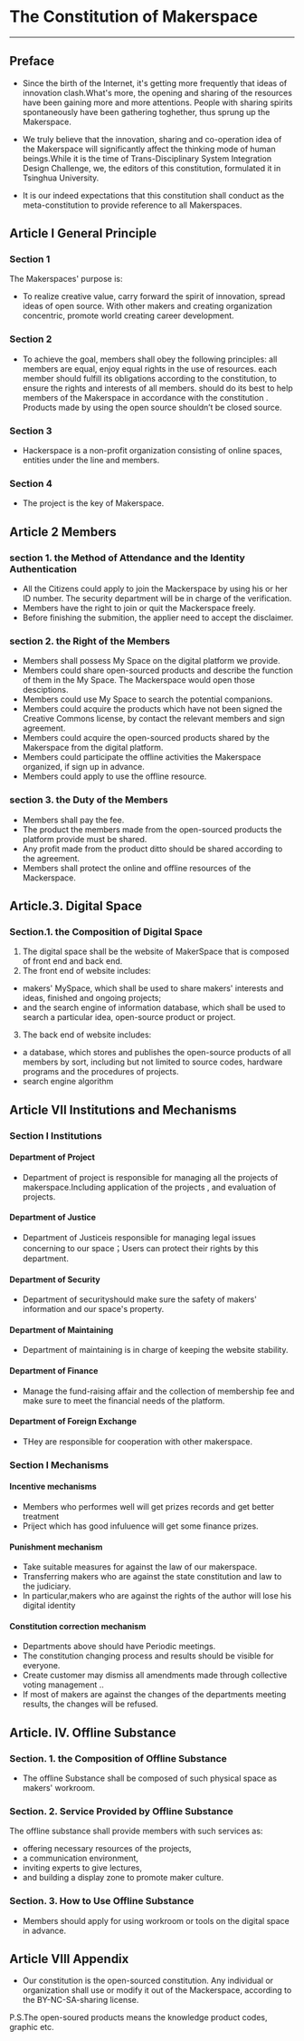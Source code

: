 # The Constitution of Makerspace
--- 
## Preface
- Since the birth of the Internet, it's getting more frequently that ideas of innovation clash.What's more, the opening and sharing of the resources have been gaining more and more attentions. People with sharing spirits spontaneously have been gathering toghether, thus sprung up the Makerspace.

- We truly believe that the innovation, sharing and co-operation idea of the Makerspace will significantly affect the thinking mode of human beings.While it is the time of Trans-Disciplinary System Integration Design Challenge, we, the editors of this constitution, formulated it in Tsinghua University.

- It is our indeed expectations that this constitution shall conduct as the meta-constitution to provide reference to all Makerspaces.


## Article I  General Principle

### Section 1

The Makerspaces' purpose is:

- To realize creative value, carry forward the spirit of innovation, spread  ideas of open source.
With other makers and creating organization concentric, promote world creating career development.

### Section 2

- To achieve the goal, members shall obey  the following principles:
all members are equal, enjoy equal rights in the use of resources.
each member should fulfill its obligations according to the constitution, to ensure the rights and interests of all members.
should do its best to help  members of  the Makerspace in accordance with the constitution .
Products made by using the open source shouldn’t be closed source.

### Section 3

- Hackerspace  is a non-profit organization consisting of online spaces, entities under the line and members.

### Section 4

- The project is the key of Makerspace.

## Article 2 Members

### section 1. the Method of Attendance and the Identity Authentication
- All the Citizens could apply to join the Mackerspace by using his or her ID number. The security department will be in charge of the verification.
- Members have the right to join or quit the Mackerspace freely.
- Before finishing the submition, the applier need to accept the disclaimer.

### section 2. the Right of the Members
- Members shall possess My Space on the digital platform we provide.
- Members could share open-sourced  products and describe the function of them in the My Space. The Mackerspace would  open those desciptions.
- Members could use My Space to search the potential companions.
- Members could acquire the products which have not been signed the Creative Commons license, by contact the relevant members and sign agreement.
- Members could acquire the open-sourced products shared by the Makerspace from the digital platform. 
- Members could participate the offline activities the Makerspace organized, if sign up in advance.
-  Members could apply to use the offline resource.

### section 3. the Duty of the Members
- Members shall pay the fee.
- The product the members made from the open-sourced products the platform provide must be shared.
- Any profit made from the product ditto should be shared according to the agreement.
- Members shall protect the online and offline resources of the Mackerspace. 

## Article.3. Digital Space
### Section.1. the Composition of Digital Space
1. The digital space shall be the website of MakerSpace that is composed of front end and back end.
2. The front end of website includes:
- makers' MySpace, which shall be used to share makers' interests and ideas, finished and ongoing projects;
- and the search engine of information database, which shall be used to search a particular idea,  open-source product or project.
3. The back end of website includes:
- a database, which stores and publishes the open-source products of all members by sort, including but not limited to source codes, hardware programs and the procedures of projects.
- search engine algorithm

## Article VII Institutions and Mechanisms

### Section I Institutions

#### Department of Project

- Department of project is responsible for managing all the projects of makerspace.Including application of  the projects , and evaluation of projects.
 
#### Department of Justice
- Department of Justiceis responsible for managing legal issues concerning to our space；Users can protect their rights by this department.

#### Department of Security
- Department of securityshould make sure the safety of makers' information and our space's property.  

#### Department of Maintaining
- Department of maintaining is in charge of keeping the website stability.

#### Department of Finance
- Manage the fund-raising affair and the collection of membership fee and make sure to meet the financial needs of the platform.
#### Department of Foreign Exchange
- THey are responsible for cooperation with other makerspace.

### Section I Mechanisms
#### Incentive mechanisms
- Members who performes well will get prizes  records and get better treatment
- Priject which has good infuluence will get some finance prizes.  

#### Punishment mechanism
- Take suitable measures for against the law of our makerspace.
- Transferring makers who are against  the state constitution and law to the judiciary.
- In particular,makers who are against the rights of the author will lose his digital identity

#### Constitution correction mechanism
- Departments above should have  Periodic meetings. 
- The constitution changing process and results should be visible for everyone.
- Create customer may dismiss all amendments made through collective voting management ..
- If most of makers are against the changes of the departments meeting results, the changes will be refused.

## Article. IV. Offline Substance
### Section. 1. the Composition of Offline Substance
- The offline Substance shall be composed of such physical space as makers' workroom. 

### Section. 2. Service Provided by Offline Substance
The offline substance shall provide members with such services as: 
- offering necessary resources of the projects,
- a communication environment,
- inviting experts to give lectures, 
- and building a display zone to promote maker culture.

### Section. 3. How to Use Offline Substance 
- Members should apply for using workroom or tools on the digital space in advance. 

## Article VIII Appendix
- Our constitution is the open-sourced constitution. Any individual or organization shall use or modify it out of the Mackerspace, according to the BY-NC-SA-sharing license.

P.S.The open-soured products means the knowledge product codes, graphic etc.


